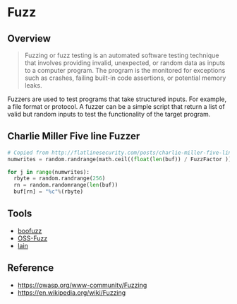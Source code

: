 # Fuzz

## Overview

> Fuzzing or fuzz testing is an automated software testing technique that involves providing invalid, unexpected, or random data as inputs to a computer program. The program is the monitored for exceptions such as crashes, failing built-in code assertions, or potential memory leaks.

Fuzzers are used to test programs that take structured inputs. For example, a file format or protocol. A fuzzer can be a simple script that return a list of valid but random inputs to test the functionality of the target program.

## Charlie Miller Five line Fuzzer

```.py
# Copied from http://flatlinesecurity.com/posts/charlie-miller-five-line-fuzzer/
numwrites = random.randrange(math.ceil((float(len(buf)) / FuzzFactor ))) + 1

for j in range(numwrites):
  rbyte = random.randrange(256)
  rn = random.randomrange(len(buf))
  buf[rn] = "%c"%(rbyte)
```

## Tools

- [boofuzz](https://github.com/jtpereyda/boofuzz)
- [OSS-Fuzz](https://github.com/google/oss-fuzz)
- [lain](https://github.com/microsoft/lain)

## Reference

- <https://owasp.org/www-community/Fuzzing>
- <https://en.wikipedia.org/wiki/Fuzzing>
